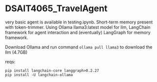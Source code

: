 # DSAIT4065_TravelAgent

very basic agent is available in testing.ipynb. Short-term memory present with token-trimmer.
Using Ollama llama3:latest model for llm, LangChain framework for agent interaction and (eventually) LangGraph for memory framework.

Download Ollama and run command ```ollama pull llama3``` to download the llm (4.7GB)



reqs:
```
pip install langchain-core langgraph>0.2.27
pip install -U langchain-ollama
```
